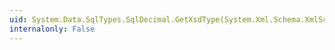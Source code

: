 ```yaml
---
uid: System.Data.SqlTypes.SqlDecimal.GetXsdType(System.Xml.Schema.XmlSchemaSet)
internalonly: False
---
```

